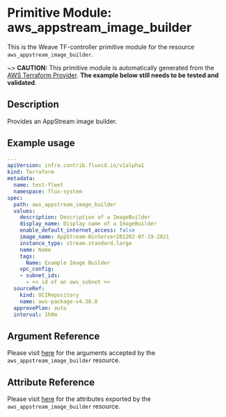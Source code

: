 
# Primitive Module: aws_appstream_image_builder

This is the Weave TF-controller primitive module for the resource `aws_appstream_image_builder`.

~> **CAUTION:** This primitive module is automatically generated from the [AWS Terraform Provider](https://registry.terraform.io/providers/hashicorp/aws/latest/docs/resources/appstream_image_builder). **The example below still needs to be tested and validated**.

## Description

Provides an AppStream image builder.

## Example usage

```yaml
---
apiVersion: infra.contrib.fluxcd.io/v1alpha1
kind: Terraform
metadata:
  name: test-fleet
  namespace: flux-system
spec:
  path: aws_appstream_image_builder
  values:
    description: Description of a ImageBuilder
    display_name: Display name of a ImageBuilder
    enable_default_internet_access: false
    image_name: AppStream-WinServer2012R2-07-19-2021
    instance_type: stream.standard.large
    name: Name
    tags:
      Name: Example Image Builder
    vpc_config:
    - subnet_ids:
      - << id of an aws_subnet >>
  sourceRef:
    kind: OCIRepository
    name: aws-package-v4.38.0
  approvePlan: auto
  interval: 1h0m
```

## Argument Reference

Please visit [here](https://registry.terraform.io/providers/hashicorp/aws/latest/docs/resources/appstream_image_builder#argument-reference) for the arguments accepted by the `aws_appstream_image_builder` resource.

## Attribute Reference

Please visit [here](https://registry.terraform.io/providers/hashicorp/aws/latest/docs/resources/appstream_image_builder#attributes-reference) for the attributes exported by the `aws_appstream_image_builder` resource.
